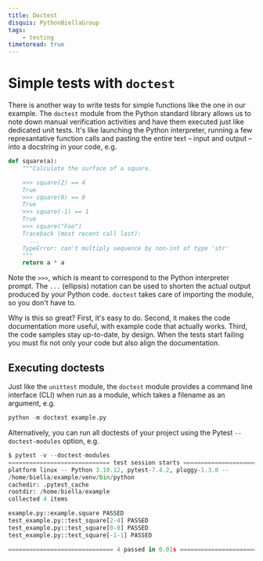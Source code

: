 ```yaml
---
title: Doctest
disquis: PythonBiellaGroup
tags:
    - testing
timetoread: true
---
```


# Simple tests with `doctest`

There is another way to write tests for simple functions like the one in
our example.  The `doctest` module from the Python standard library
allows us to note down manual verification activities and have them
executed just like dedicated unit tests.  It's like launching the Python
interpreter, running a few represantative function calls and pasting the
entire text – input and output – into a docstring in your code, e.g.

```python
def square(a):
    """Calculate the surface of a square.

    >>> square(2) == 4
    True
    >>> square(0) == 0
    True
    >>> square(-1) == 1
    True
    >>> square("Foo")
    Traceback (most recent call last):
      ...
    TypeError: can't multiply sequence by non-int of type 'str'
    """
    return a * a
```

Note the `>>>`, which is meant to correspond to the Python interpreter
prompt.  The `...` (ellipsis) notation can be used to shorten the actual
output produced by your Python code.  `doctest` takes care of importing
the module, so you don't have to.

Why is this so great?  First, it's easy to do.  Second, it makes the code
documentation more useful, with example code that actually works.  Third,
the code samples stay up-to-date, by design.  When the tests start
failing you must fix not only your code but also align the documentation.

## Executing doctests

Just like the `unittest` module, the `doctest` module provides a command
line interface (CLI) when run as a module, which takes a filename as an
argument, e.g.

```python
python -m doctest example.py
```

Alternatively, you can run all doctests of your project using the Pytest
`--doctest-modules` option, e.g.

```python
$ pytest -v --doctest-modules
============================= test session starts =============================
platform linux -- Python 3.10.12, pytest-7.4.2, pluggy-1.3.0 --
/home/biella/example/venv/bin/python
cachedir: .pytest_cache
rootdir: /home/biella/example
collected 4 items

example.py::example.square PASSED                                       [ 25%]
test_example.py::test_square[2-4] PASSED                                [ 50%]
test_example.py::test_square[0-0] PASSED                                [ 75%]
test_example.py::test_square[-1-1] PASSED                               [100%]

============================== 4 passed in 0.01s ==============================
```
